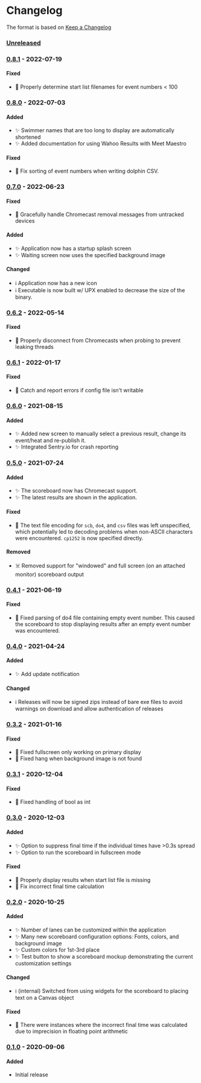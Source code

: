 # Changelog

The format is based on [Keep a Changelog](https://keepachangelog.com/en/1.0.0/)

### [Unreleased]

### [0.8.1] - 2022-07-19

#### Fixed

- :bug: Properly determine start list filenames for event numbers &lt; 100

### [0.8.0] - 2022-07-03

#### Added

- :sparkles: Swimmer names that are too long to display are automatically
  shortened
- :sparkles: Added documentation for using Wahoo Results with Meet Maestro

#### Fixed

- :bug: Fix sorting of event numbers when writing dolphin CSV.

### [0.7.0] - 2022-06-23

#### Fixed

- :bug: Gracefully handle Chromecast removal messages from untracked devices

#### Added

- :sparkles: Application now has a startup splash screen
- :sparkles: Waiting screen now uses the specified background image

#### Changed

- :information_source: Application now has a new icon
- :information_source: Executable is now built w/ UPX enabled to decrease the
  size of the binary.

### [0.6.2] - 2022-05-14

#### Fixed

- :bug: Properly disconnect from Chromecasts when probing to prevent leaking
  threads

### [0.6.1] - 2022-01-17

#### Fixed

- :bug: Catch and report errors if config file isn't writable

### [0.6.0] - 2021-08-15

#### Added

- :sparkles: Added new screen to manually select a previous result, change its
  event/heat and re-publish it.
- :sparkles: Integrated Sentry.io for crash reporting

### [0.5.0] - 2021-07-24

#### Added

- :sparkles: The scoreboard now has Chromecast support.
- :sparkles: The latest results are shown in the application.

#### Fixed

- :bug: The text file encoding for `scb`, `do4`, and `csv` files was left
  unspecified, which potentially led to decoding problems when non-ASCII
  characters were encountered. `cp1252` is now specified directly.

#### Removed

- :skull_and_crossbones: Removed support for "windowed" and full screen (on an
  attached monitor) scoreboard output

### [0.4.1] - 2021-06-19

#### Fixed

- :bug: Fixed parsing of do4 file containing empty event number. This caused
  the scoreboard to stop displaying results after an empty event number was
  encountered.

### [0.4.0] - 2021-04-24

#### Added

- :sparkles: Add update notification

#### Changed

- :information_source: Releases will now be signed zips instead of bare exe files to avoid warnings on download and allow authentication of releases

### [0.3.2] - 2021-01-16

#### Fixed

- :bug: Fixed fullscreen only working on primary display
- :bug: Fixed hang when background image is not found

### [0.3.1] - 2020-12-04

#### Fixed

- :bug: Fixed handling of bool as int

### [0.3.0] - 2020-12-03

#### Added

- :sparkles: Option to suppress final time if the individual times have >0.3s spread
- :sparkles: Option to run the scoreboard in fullscreen mode

#### Fixed

- :bug: Properly display results when start list file is missing
- :bug: Fix incorrect final time calculation

### [0.2.0] - 2020-10-25

#### Added

- :sparkles: Number of lanes can be customized within the application
- :sparkles: Many new scoreboard configuration options: Fonts, colors, and background image
- :sparkles: Custom colors for 1st-3rd place
- :sparkles: Test button to show a scoreboard mockup demonstrating the current customization settings

#### Changed

- :information_source: (internal) Switched from using widgets for the scoreboard to placing text on a Canvas object

#### Fixed

- :bug: There were instances where the incorrect final time was calculated due to imprecision in floating point arithmetic

### [0.1.0] - 2020-09-06

#### Added

- Initial release

[Unreleased]: https://github.com/JohnStrunk/wahoo-results/compare/v0.8.0...HEAD
[0.8.1]: https://github.com/JohnStrunk/wahoo-results/compare/v0.8.0...v0.8.1
[0.8.0]: https://github.com/JohnStrunk/wahoo-results/compare/v0.7.0...v0.8.0
[0.7.0]: https://github.com/JohnStrunk/wahoo-results/compare/v0.6.2...v0.7.0
[0.6.2]: https://github.com/JohnStrunk/wahoo-results/compare/v0.6.1...v0.6.2
[0.6.1]: https://github.com/JohnStrunk/wahoo-results/compare/v0.6.0...v0.6.1
[0.6.0]: https://github.com/JohnStrunk/wahoo-results/compare/v0.5.0...v0.6.0
[0.5.0]: https://github.com/JohnStrunk/wahoo-results/compare/v0.4.1...v0.5.0
[0.4.1]: https://github.com/JohnStrunk/wahoo-results/compare/v0.4.0...v0.4.1
[0.4.0]: https://github.com/JohnStrunk/wahoo-results/compare/v0.3.2...v0.4.0
[0.3.2]: https://github.com/JohnStrunk/wahoo-results/compare/v0.3.1...v0.3.2
[0.3.1]: https://github.com/JohnStrunk/wahoo-results/compare/v0.3.0...v0.3.1
[0.3.0]: https://github.com/JohnStrunk/wahoo-results/compare/v0.2.0...v0.3.0
[0.2.0]: https://github.com/JohnStrunk/wahoo-results/compare/v0.1.0...v0.2.0
[0.1.0]: https://github.com/JohnStrunk/wahoo-results/releases/tag/v0.1.0
